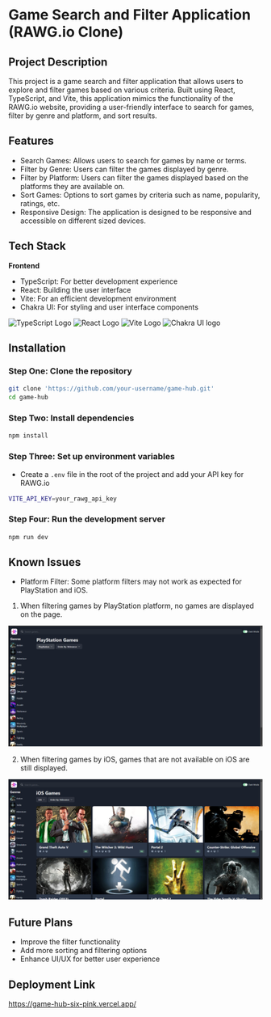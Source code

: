 # Game Search and Filter Application (RAWG.io Clone)

## Project Description

This project is a game search and filter application that allows users to explore and filter games based on various criteria. Built using React, TypeScript, and Vite, this application mimics the functionality of the RAWG.io website, providing a user-friendly interface to search for games, filter by genre and platform, and sort results.

## Features

- Search Games: Allows users to search for games by name or terms.
- Filter by Genre: Users can filter the games displayed by genre.
- Filter by Platform: Users can filter the games displayed based on the platforms they are available on.
- Sort Games: Options to sort games by criteria such as name, popularity, ratings, etc.
- Responsive Design: The application is designed to be responsive and accessible on different sized devices.

## Tech Stack

**Frontend**

- TypeScript: For better development experience
- React: Building the user interface
- Vite: For an efficient development environment
- Chakra UI: For styling and user interface components

<div>
  <img src='https://img.icons8.com/?size=100&id=bzf0DqjXFHIW&format=png&color=000000' alt="TypeScript Logo">
  <img src='https://img.icons8.com/?size=100&id=uJM6fQYqDaZK&format=png&color=000000'  alt="React Logo">
  <img src='https://encrypted-tbn0.gstatic.com/images?q=tbn:ANd9GcQSI-cU1al25MncPn93L-ZjnMY1FLlmXhWodg&s' width=90 height=90 alt="Vite Logo">
  <img src='https://avatars.githubusercontent.com/u/54212428?s=280&v=4' width=90 height=90 alt="Chakra UI logo">
</div>

## Installation

### Step One: Clone the repository

```bash
git clone 'https://github.com/your-username/game-hub.git'
cd game-hub
```

### Step Two: Install dependencies
```bash
npm install
```

### Step Three: Set up environment variables

- Create a `.env` file in the root of the project and add your API key for RAWG.io

```bash
VITE_API_KEY=your_rawg_api_key
```

### Step Four: Run the development server
```bash
npm run dev
```

## Known Issues

- Platform Filter: Some platform filters may not work as expected for PlayStation and iOS.

1. When filtering games by PlayStation platform, no games are displayed on the page.

![PlayStation Filter](src/assets/Screenshot%20(14).png)

2. When filtering games by iOS, games that are not available on iOS are still displayed.

![iOS Filter](src/assets/Screenshot%20(15).png)

## Future Plans

- Improve the filter functionality
- Add more sorting and filtering options
- Enhance UI/UX for better user experience


## Deployment Link

https://game-hub-six-pink.vercel.app/